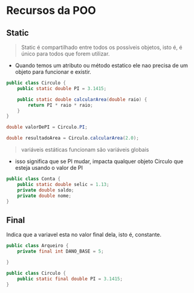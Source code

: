 # Recursos da POO

## Static

> Static é compartilhado entre todos os possíveis objetos, isto é, é único para todos que forem utilizar.

- Quando temos um atributo ou método estatico ele nao precisa de um objeto para funcionar e existir.

```java
public class Circulo {
    public static double PI = 3.1415;

    public static double calcularArea(double raio) {
        return PI * raio * raio;
    }
}
```

```java
double valorDePI = Circulo.PI;

double resultadoArea = Circulo.calcularArea(2.0);
```

> variáveis estáticas funcionam são variáveis globais

- isso significa que se PI mudar, impacta qualquer objeto Circulo que esteja usando o valor de PI

```java
public class Conta {
    public static double selic = 1.13;
    private double saldo;
    private double nome;
}
```

## Final

Indica que a variavel esta no valor final dela, isto é, constante.

```java
public class Arqueiro {
    private final int DANO_BASE = 5;

}
```

```java
public class Circulo {
    public static final double PI = 3.1415;
}
```
